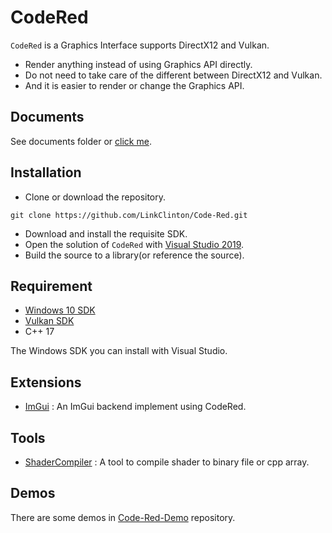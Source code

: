 # CodeRed

`CodeRed` is a Graphics Interface supports DirectX12 and Vulkan.

- Render anything instead of using Graphics API directly. 
- Do not need to take care of the different between DirectX12 and Vulkan.
- And it is easier to render or change the Graphics API.

## Documents

See documents folder or [click me](https://github.com/LinkClinton/Code-Red/blob/master/Documents/Readme.md).

## Installation

- Clone or download the repository.

```git
git clone https://github.com/LinkClinton/Code-Red.git
```
- Download and install the requisite SDK.
- Open the solution of `CodeRed` with [Visual Studio 2019](https://visualstudio.microsoft.com/).
- Build the source to a library(or reference the source).

## Requirement

- [Windows 10 SDK](https://developer.microsoft.com/en-us/windows/downloads/windows-10-sdk)
- [Vulkan SDK](https://vulkan.lunarg.com/sdk/home)
- C++ 17

The Windows SDK you can install with Visual Studio.

## Extensions

- [ImGui](https://github.com/LinkClinton/Code-Red/tree/master/Extensions/ImGui) : An ImGui backend implement using CodeRed.

## Tools

- [ShaderCompiler](https://github.com/LinkClinton/Code-Red/tree/master/Tools/ShaderCompiler) : A tool to compile shader to binary file or cpp array.

## Demos

There are some demos in [Code-Red-Demo](https://github.com/LinkClinton/Code-Red-Demo) repository.